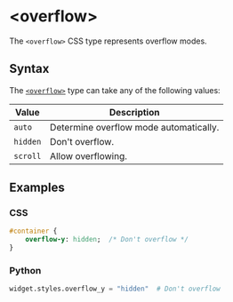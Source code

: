 # &lt;overflow&gt;

The `<overflow>` CSS type represents overflow modes.

## Syntax

The [`<overflow>`](/css_types/overflow) type can take any of the following values:

| Value    | Description                            |
|----------|----------------------------------------|
| `auto`   | Determine overflow mode automatically. |
| `hidden` | Don't overflow.                        |
| `scroll` | Allow overflowing.                     |

## Examples

### CSS

```sass
#container {
    overflow-y: hidden;  /* Don't overflow */
}
```

### Python

```py
widget.styles.overflow_y = "hidden"  # Don't overflow
```
